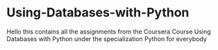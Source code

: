 # Using-Databases-with-Python

Hello this contains all the assignments from the Coursera Course Using Databases with Python under the specialization Python for everybody
